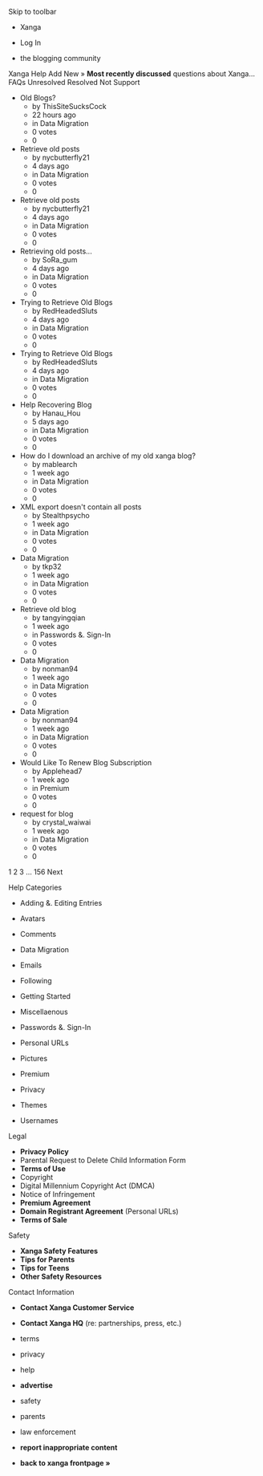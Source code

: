 Skip to toolbar

*   Xanga

*   Log In

*   the blogging community

Xanga Help Add New » **Most recently discussed** questions about Xanga… FAQs Unresolved Resolved Not Support

*   Old Blogs?
    *   by ThisSiteSucksCock
    *   22 hours ago
    *   in Data Migration
    *   0 votes
    *   0
*   Retrieve old posts
    *   by nycbutterfly21
    *   4 days ago
    *   in Data Migration
    *   0 votes
    *   0
*   Retrieve old posts
    *   by nycbutterfly21
    *   4 days ago
    *   in Data Migration
    *   0 votes
    *   0
*   Retrieving old posts...
    *   by SoRa\_gum
    *   4 days ago
    *   in Data Migration
    *   0 votes
    *   0
*   Trying to Retrieve Old Blogs
    *   by RedHeadedSluts
    *   4 days ago
    *   in Data Migration
    *   0 votes
    *   0
*   Trying to Retrieve Old Blogs
    *   by RedHeadedSluts
    *   4 days ago
    *   in Data Migration
    *   0 votes
    *   0
*   Help Recovering Blog
    *   by Hanau\_Hou
    *   5 days ago
    *   in Data Migration
    *   0 votes
    *   0
*   How do I download an archive of my old xanga blog?
    *   by mablearch
    *   1 week ago
    *   in Data Migration
    *   0 votes
    *   0
*   XML export doesn't contain all posts
    *   by Stealthpsycho
    *   1 week ago
    *   in Data Migration
    *   0 votes
    *   0
*   Data Migration
    *   by tkp32
    *   1 week ago
    *   in Data Migration
    *   0 votes
    *   0
*   Retrieve old blog
    *   by tangyingqian
    *   1 week ago
    *   in Passwords &. Sign-In
    *   0 votes
    *   0
*   Data Migration
    *   by nonman94
    *   1 week ago
    *   in Data Migration
    *   0 votes
    *   0
*   Data Migration
    *   by nonman94
    *   1 week ago
    *   in Data Migration
    *   0 votes
    *   0
*   Would Like To Renew Blog Subscription
    *   by Applehead7
    *   1 week ago
    *   in Premium
    *   0 votes
    *   0
*   request for blog
    *   by crystal\_waiwai
    *   1 week ago
    *   in Data Migration
    *   0 votes
    *   0

1 2 3 ... 156 Next

Help Categories

*   Adding &. Editing Entries
*   Avatars
*   Comments
*   Data Migration
*   Emails
*   Following
*   Getting Started
*   Miscellaenous

*   Passwords &. Sign-In
*   Personal URLs
*   Pictures
*   Premium
*   Privacy
*   Themes
*   Usernames

Legal

*   **Privacy Policy**
*   Parental Request to Delete Child Information Form
*   **Terms of Use**
*   Copyright
*   Digital Millennium Copyright Act (DMCA)
*   Notice of Infringement
*   **Premium Agreement**
*   **Domain Registrant Agreement** (Personal URLs)
*   **Terms of Sale**

Safety

*   **Xanga Safety Features**
*   **Tips for Parents**
*   **Tips for Teens**
*   **Other Safety Resources**

Contact Information

*   **Contact Xanga Customer Service**
*   **Contact Xanga HQ** (re: partnerships, press, etc.)

*   terms
*   privacy
*   help
*   **advertise**

*   safety
*   parents
*   law enforcement
*   **report inappropriate content**

*   **back to xanga frontpage »**